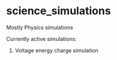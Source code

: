 # science_simulations
Mostly Physics simulations

Currently active simulations:
1) Voltage energy charge simulation
